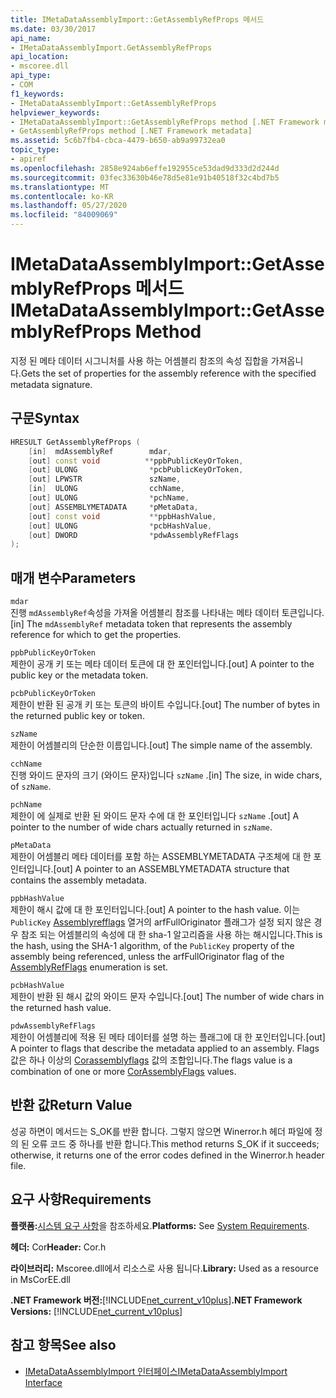 ```yaml
---
title: IMetaDataAssemblyImport::GetAssemblyRefProps 메서드
ms.date: 03/30/2017
api_name:
- IMetaDataAssemblyImport.GetAssemblyRefProps
api_location:
- mscoree.dll
api_type:
- COM
f1_keywords:
- IMetaDataAssemblyImport::GetAssemblyRefProps
helpviewer_keywords:
- IMetaDataAssemblyImport::GetAssemblyRefProps method [.NET Framework metadata]
- GetAssemblyRefProps method [.NET Framework metadata]
ms.assetid: 5c6b7fb4-cbca-4479-b650-ab9a99732ea0
topic_type:
- apiref
ms.openlocfilehash: 2858e924ab6effe192955ce53dad9d333d2d244d
ms.sourcegitcommit: 03fec33630b46e78d5e81e91b40518f32c4bd7b5
ms.translationtype: MT
ms.contentlocale: ko-KR
ms.lasthandoff: 05/27/2020
ms.locfileid: "84009069"
---
```

# <a name="imetadataassemblyimportgetassemblyrefprops-method"></a><span data-ttu-id="e9af6-102">IMetaDataAssemblyImport::GetAssemblyRefProps 메서드</span><span class="sxs-lookup"><span data-stu-id="e9af6-102">IMetaDataAssemblyImport::GetAssemblyRefProps Method</span></span>
<span data-ttu-id="e9af6-103">지정 된 메타 데이터 시그니처를 사용 하는 어셈블리 참조의 속성 집합을 가져옵니다.</span><span class="sxs-lookup"><span data-stu-id="e9af6-103">Gets the set of properties for the assembly reference with the specified metadata signature.</span></span>  
  
## <a name="syntax"></a><span data-ttu-id="e9af6-104">구문</span><span class="sxs-lookup"><span data-stu-id="e9af6-104">Syntax</span></span>  
  
```cpp  
HRESULT GetAssemblyRefProps (  
    [in]  mdAssemblyRef        mdar,
    [out] const void          **ppbPublicKeyOrToken,
    [out] ULONG                *pcbPublicKeyOrToken,
    [out] LPWSTR               szName,
    [in]  ULONG                cchName,
    [out] ULONG                *pchName,
    [out] ASSEMBLYMETADATA     *pMetaData,
    [out] const void           **ppbHashValue,
    [out] ULONG                *pcbHashValue,
    [out] DWORD                *pdwAssemblyRefFlags  
);  
```  
  
## <a name="parameters"></a><span data-ttu-id="e9af6-105">매개 변수</span><span class="sxs-lookup"><span data-stu-id="e9af6-105">Parameters</span></span>  
 `mdar`  
 <span data-ttu-id="e9af6-106">진행 `mdAssemblyRef`속성을 가져올 어셈블리 참조를 나타내는 메타 데이터 토큰입니다.</span><span class="sxs-lookup"><span data-stu-id="e9af6-106">[in] The `mdAssemblyRef` metadata token that represents the assembly reference for which to get the properties.</span></span>  
  
 `ppbPublicKeyOrToken`  
 <span data-ttu-id="e9af6-107">제한이 공개 키 또는 메타 데이터 토큰에 대 한 포인터입니다.</span><span class="sxs-lookup"><span data-stu-id="e9af6-107">[out] A pointer to the public key or the metadata token.</span></span>  
  
 `pcbPublicKeyOrToken`  
 <span data-ttu-id="e9af6-108">제한이 반환 된 공개 키 또는 토큰의 바이트 수입니다.</span><span class="sxs-lookup"><span data-stu-id="e9af6-108">[out] The number of bytes in the returned public key or token.</span></span>  
  
 `szName`  
 <span data-ttu-id="e9af6-109">제한이 어셈블리의 단순한 이름입니다.</span><span class="sxs-lookup"><span data-stu-id="e9af6-109">[out] The simple name of the assembly.</span></span>  
  
 `cchName`  
 <span data-ttu-id="e9af6-110">진행 와이드 문자의 크기 (와이드 문자)입니다 `szName` .</span><span class="sxs-lookup"><span data-stu-id="e9af6-110">[in] The size, in wide chars, of `szName`.</span></span>  
  
 `pchName`  
 <span data-ttu-id="e9af6-111">제한이 에 실제로 반환 된 와이드 문자 수에 대 한 포인터입니다 `szName` .</span><span class="sxs-lookup"><span data-stu-id="e9af6-111">[out] A pointer to the number of wide chars actually returned in `szName`.</span></span>  
  
 `pMetaData`  
 <span data-ttu-id="e9af6-112">제한이 어셈블리 메타 데이터를 포함 하는 ASSEMBLYMETADATA 구조체에 대 한 포인터입니다.</span><span class="sxs-lookup"><span data-stu-id="e9af6-112">[out] A pointer to an ASSEMBLYMETADATA structure that contains the assembly metadata.</span></span>  
  
 `ppbHashValue`  
 <span data-ttu-id="e9af6-113">제한이 해시 값에 대 한 포인터입니다.</span><span class="sxs-lookup"><span data-stu-id="e9af6-113">[out] A pointer to the hash value.</span></span> <span data-ttu-id="e9af6-114">이는 `PublicKey` [Assemblyrefflags](assemblyrefflags-enumeration.md) 열거의 arfFullOriginator 플래그가 설정 되지 않은 경우 참조 되는 어셈블리의 속성에 대 한 sha-1 알고리즘을 사용 하는 해시입니다.</span><span class="sxs-lookup"><span data-stu-id="e9af6-114">This is the hash, using the SHA-1 algorithm, of the `PublicKey` property of the assembly being referenced, unless the arfFullOriginator flag of the [AssemblyRefFlags](assemblyrefflags-enumeration.md) enumeration is set.</span></span>  
  
 `pcbHashValue`  
 <span data-ttu-id="e9af6-115">제한이 반환 된 해시 값의 와이드 문자 수입니다.</span><span class="sxs-lookup"><span data-stu-id="e9af6-115">[out] The number of wide chars in the returned hash value.</span></span>  
  
 `pdwAssemblyRefFlags`  
 <span data-ttu-id="e9af6-116">제한이 어셈블리에 적용 된 메타 데이터를 설명 하는 플래그에 대 한 포인터입니다.</span><span class="sxs-lookup"><span data-stu-id="e9af6-116">[out] A pointer to flags that describe the metadata applied to an assembly.</span></span> <span data-ttu-id="e9af6-117">Flags 값은 하나 이상의 [Corassemblyflags](corassemblyflags-enumeration.md) 값의 조합입니다.</span><span class="sxs-lookup"><span data-stu-id="e9af6-117">The flags value is a combination of one or more [CorAssemblyFlags](corassemblyflags-enumeration.md) values.</span></span>  
  
## <a name="return-value"></a><span data-ttu-id="e9af6-118">반환 값</span><span class="sxs-lookup"><span data-stu-id="e9af6-118">Return Value</span></span>  
 <span data-ttu-id="e9af6-119">성공 하면이 메서드는 S_OK를 반환 합니다. 그렇지 않으면 Winerror.h 헤더 파일에 정의 된 오류 코드 중 하나를 반환 합니다.</span><span class="sxs-lookup"><span data-stu-id="e9af6-119">This method returns S_OK if it succeeds; otherwise, it returns one of the error codes defined in the Winerror.h header file.</span></span>  
  
## <a name="requirements"></a><span data-ttu-id="e9af6-120">요구 사항</span><span class="sxs-lookup"><span data-stu-id="e9af6-120">Requirements</span></span>  
 <span data-ttu-id="e9af6-121">**플랫폼:**[시스템 요구 사항](../../get-started/system-requirements.md)을 참조하세요.</span><span class="sxs-lookup"><span data-stu-id="e9af6-121">**Platforms:** See [System Requirements](../../get-started/system-requirements.md).</span></span>  
  
 <span data-ttu-id="e9af6-122">**헤더:** Cor</span><span class="sxs-lookup"><span data-stu-id="e9af6-122">**Header:** Cor.h</span></span>  
  
 <span data-ttu-id="e9af6-123">**라이브러리:** Mscoree.dll에서 리소스로 사용 됩니다.</span><span class="sxs-lookup"><span data-stu-id="e9af6-123">**Library:** Used as a resource in MsCorEE.dll</span></span>  
  
 <span data-ttu-id="e9af6-124">**.NET Framework 버전:**[!INCLUDE[net_current_v10plus](../../../../includes/net-current-v10plus-md.md)]</span><span class="sxs-lookup"><span data-stu-id="e9af6-124">**.NET Framework Versions:** [!INCLUDE[net_current_v10plus](../../../../includes/net-current-v10plus-md.md)]</span></span>  
  
## <a name="see-also"></a><span data-ttu-id="e9af6-125">참고 항목</span><span class="sxs-lookup"><span data-stu-id="e9af6-125">See also</span></span>

- [<span data-ttu-id="e9af6-126">IMetaDataAssemblyImport 인터페이스</span><span class="sxs-lookup"><span data-stu-id="e9af6-126">IMetaDataAssemblyImport Interface</span></span>](imetadataassemblyimport-interface.md)
